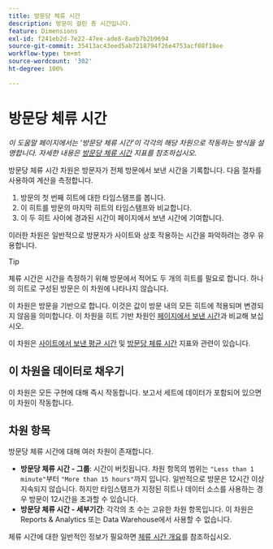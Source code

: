 ```yaml
---
title: 방문당 체류 시간
description: 방문이 걸린 총 시간입니다.
feature: Dimensions
exl-id: f241eb2d-7e22-47ee-ade8-8aeb7b2b9694
source-git-commit: 35413ac43eed5ab7218794f26e4753acf08f18ee
workflow-type: tm+mt
source-wordcount: '302'
ht-degree: 100%

---
```


# 방문당 체류 시간

*이 도움말 페이지에서는 &#39;방문당 체류 시간&#39;이 각각의 해당 차원으로 작동하는 방식을 설명합니다. 자세한 내용은 [방문당 체류 시간](../metrics/time-spent-per-visit.md) 지표를 참조하십시오.*

방문당 체류 시간 차원은 방문자가 전체 방문에서 보낸 시간을 기록합니다. 다음 절차를 사용하여 계산을 측정합니다.

1. 방문의 첫 번째 히트에 대한 타임스탬프를 봅니다.
2. 이 히트를 방문의 마지막 히트의 타임스탬프와 비교합니다.
3. 이 두 히트 사이에 경과된 시간이 페이지에서 보낸 시간에 기여합니다.

이러한 차원은 일반적으로 방문자가 사이트와 상호 작용하는 시간을 파악하려는 경우 유용합니다.

>[!TIP]
>
>체류 시간은 시간을 측정하기 위해 방문에서 적어도 두 개의 히트를 필요로 합니다. 하나의 히트로 구성된 방문은 이 차원에 나타나지 않습니다.

이 차원은 방문을 기반으로 합니다. 이것은 값이 방문 내의 모든 히트에 적용되며 변경되지 않음을 의미합니다. 이 차원을 히트 기반 차원인 [페이지에서 보낸 시간](time-spent-on-page.md)과 비교해 보십시오.

이 차원은 [사이트에서 보낸 평균 시간](../metrics/average-time-on-site.md) 및 [방문당 체류 시간](../metrics/time-spent-per-visit.md) 지표와 관련이 있습니다.

## 이 차원을 데이터로 채우기

이 차원은 모든 구현에 대해 즉시 작동합니다. 보고서 세트에 데이터가 포함되어 있으면 이 차원이 작동합니다.

## 차원 항목

방문당 체류 시간에 대해 여러 차원이 존재합니다.

* **방문당 체류 시간 - 그룹**: 시간이 버킷됩니다. 차원 항목의 범위는 `"Less than 1 minute"`부터 `"More than 15 hours"`까지 입니다. 일반적으로 방문은 12시간 이상 지속되지 않습니다. 하지만 타임스탬프가 지정된 히트나 데이터 소스를 사용하는 경우 방문이 12시간을 초과할 수 있습니다.
* **방문당 체류 시간 - 세부기간**: 각각의 초 수는 고유한 차원 항목입니다. 이 차원은 Reports &amp; Analytics 또는 Data Warehouse에서 사용할 수 없습니다.

체류 시간에 대한 일반적인 정보가 필요하면 [체류 시간 개요](../metrics/time-spent.md)를 참조하십시오.
